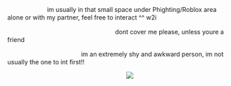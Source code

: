 ㅤㅤㅤㅤㅤㅤㅤim usually in that small space under Phighting/Roblox area alone or with my partner, feel free to interact ^^ w2i

ㅤㅤㅤㅤㅤㅤㅤㅤㅤㅤㅤㅤㅤㅤㅤㅤㅤㅤㅤdont cover me please, unless youre a friend

ㅤㅤㅤㅤㅤㅤㅤㅤㅤㅤㅤㅤㅤim an extremely shy and awkward person, im not usually the one to int first!!

ㅤㅤㅤㅤㅤㅤㅤㅤㅤㅤㅤㅤㅤㅤㅤㅤㅤㅤㅤㅤㅤ<img src="https://biscuit.crd.co/assets/images/gallery85/bc77fed5.gif?v=cc1c6dfa ">
